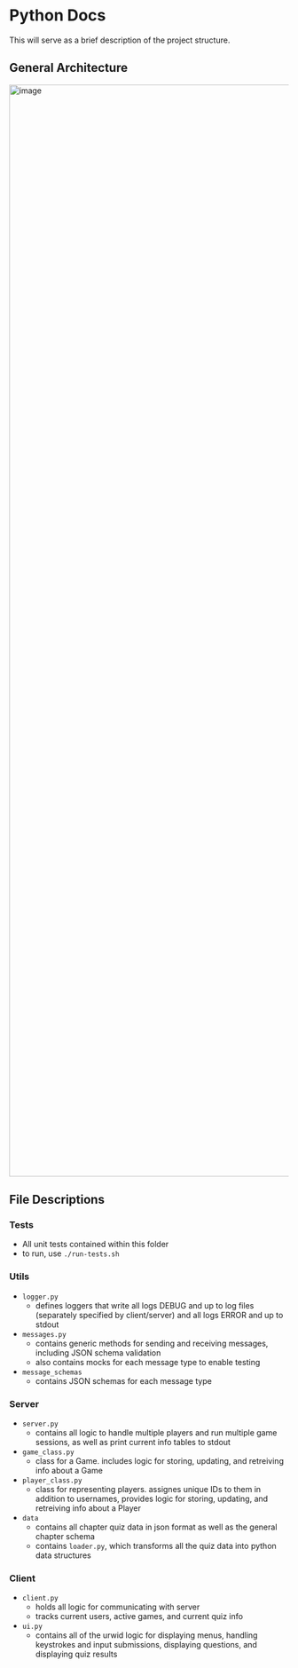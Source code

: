 # Python Docs
This will serve as a brief description of the project structure.

## General Architecture
<img width="1968" alt="image" src="https://github.com/user-attachments/assets/0d2a5466-9991-4f51-8bba-0699affbcd2b">


## File Descriptions
### Tests
- All unit tests contained within this folder
- to run, use `./run-tests.sh`

### Utils
- `logger.py`
  - defines loggers that write all logs DEBUG and up to log files (separately specified by client/server) and all logs ERROR and up to stdout
- `messages.py`
  - contains generic methods for sending and receiving messages, including JSON schema validation
  - also contains mocks for each message type to enable testing
- `message_schemas`
  - contains JSON schemas for each message type
### Server
- `server.py`
  - contains all logic to handle multiple players and run multiple game sessions, as well as print current info tables to stdout
- `game_class.py`
  - class for a Game. includes logic for storing, updating, and retreiving info about a Game
- `player_class.py`
  - class for representing players. assignes unique IDs to them in addition to usernames, provides logic for storing, updating, and retreiving info about a Player
- `data`
  - contains all chapter quiz data in json format as well as the general chapter schema
  - contains `loader.py`, which transforms all the quiz data into python data structures
### Client
- `client.py`
  - holds all logic for communicating with server
  - tracks current users, active games, and current quiz info
- `ui.py`
  - contains all of the urwid logic for displaying menus, handling keystrokes and input submissions, displaying questions, and displaying quiz results
